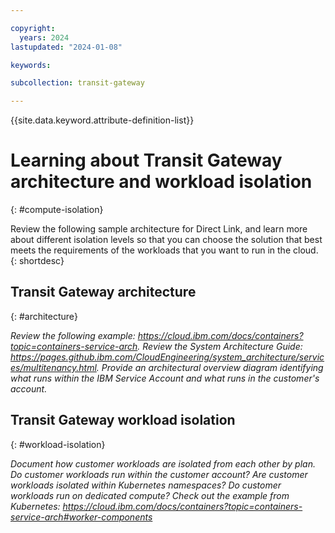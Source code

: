 ```yaml
---

copyright:
  years: 2024
lastupdated: "2024-01-08"

keywords:

subcollection: transit-gateway

---
```


{{site.data.keyword.attribute-definition-list}}

# Learning about Transit Gateway architecture and workload isolation
{: #compute-isolation}

Review the following sample architecture for Direct Link, and learn more about different isolation levels so that you can choose the solution that best meets the requirements of the workloads that you want to run in the cloud.
{: shortdesc}

## Transit Gateway architecture
{: #architecture}

_Review the following example: https://cloud.ibm.com/docs/containers?topic=containers-service-arch. Review the System Architecture Guide: https://pages.github.ibm.com/CloudEngineering/system_architecture/services/multitenancy.html. Provide an architectural overview diagram identifying what runs within the IBM Service Account and what runs in the customer's account._

## Transit Gateway workload isolation
{: #workload-isolation}

_Document how customer workloads are isolated from each other by plan. Do customer workloads run within the customer account?  Are customer workloads isolated within Kubernetes namespaces? Do customer workloads run on dedicated compute? Check out the example from Kubernetes: https://cloud.ibm.com/docs/containers?topic=containers-service-arch#worker-components_
